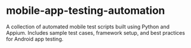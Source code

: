 # mobile-app-testing-automation
A collection of automated mobile test scripts built using Python and Appium. Includes sample test cases, framework setup, and best practices for Android app testing.
